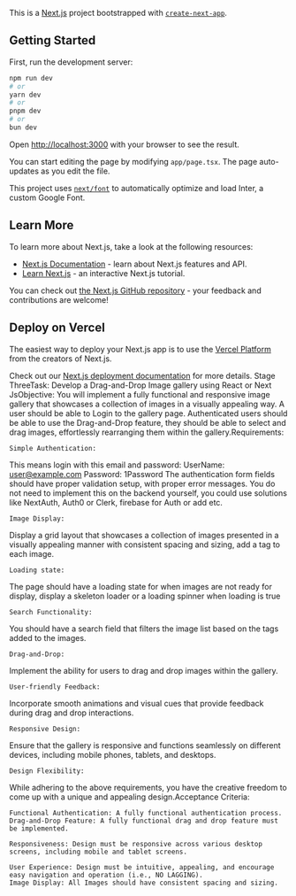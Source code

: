 This is a [Next.js](https://nextjs.org/) project bootstrapped with [`create-next-app`](https://github.com/vercel/next.js/tree/canary/packages/create-next-app).

## Getting Started

First, run the development server:

```bash
npm run dev
# or
yarn dev
# or
pnpm dev
# or
bun dev
```

Open [http://localhost:3000](http://localhost:3000) with your browser to see the result.

You can start editing the page by modifying `app/page.tsx`. The page auto-updates as you edit the file.

This project uses [`next/font`](https://nextjs.org/docs/basic-features/font-optimization) to automatically optimize and load Inter, a custom Google Font.

## Learn More

To learn more about Next.js, take a look at the following resources:

- [Next.js Documentation](https://nextjs.org/docs) - learn about Next.js features and API.
- [Learn Next.js](https://nextjs.org/learn) - an interactive Next.js tutorial.

You can check out [the Next.js GitHub repository](https://github.com/vercel/next.js/) - your feedback and contributions are welcome!

## Deploy on Vercel

The easiest way to deploy your Next.js app is to use the [Vercel Platform](https://vercel.com/new?utm_medium=default-template&filter=next.js&utm_source=create-next-app&utm_campaign=create-next-app-readme) from the creators of Next.js.

Check out our [Next.js deployment documentation](https://nextjs.org/docs/deployment) for more details.
Stage ThreeTask: Develop a Drag-and-Drop Image gallery using React or Next JsObjective: You will implement a fully functional and responsive image gallery that showcases a collection of images in a visually appealing way.
A user should be able to Login to the gallery page. Authenticated users should be able to use the Drag-and-Drop feature, they should be able to select and drag images, effortlessly rearranging them within the gallery.Requirements:

    Simple Authentication:

This means login with this email and password:
UserName: user@example.com
Password: 1Password
The authentication form fields should have proper validation setup, with proper error messages. You do not need to implement this on the backend yourself, you could use solutions like NextAuth, Auth0 or Clerk, firebase for Auth or add etc.

    Image Display:

Display a grid layout that showcases a collection of images presented in a visually appealing manner with consistent spacing and sizing, add a tag to each image.

    Loading state:

The page should have a loading state for when images are not ready for display, display a skeleton loader or a loading spinner when loading is true

    Search Functionality:

You should have a search field that filters the image list based on the tags added to the images.

    Drag-and-Drop:

Implement the ability for users to drag and drop images within the gallery.

    User-friendly Feedback:

Incorporate smooth animations and visual cues that provide feedback during drag and drop interactions.

    Responsive Design:

Ensure that the gallery is responsive and functions seamlessly on different devices, including mobile phones, tablets, and desktops.

    Design Flexibility:

While adhering to the above requirements, you have the creative freedom to come up with a unique and appealing design.Acceptance Criteria:

    Functional Authentication: A fully functional authentication process.
    Drag-and-Drop Feature: A fully functional drag and drop feature must be implemented.

    Responsiveness: Design must be responsive across various desktop  screens, including mobile and tablet screens.

    User Experience: Design must be intuitive, appealing, and encourage easy navigation and operation (i.e., NO LAGGING).
    Image Display: All Images should have consistent spacing and sizing.
